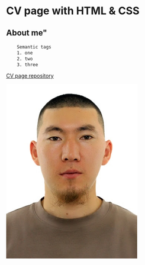 # CV page with HTML & CSS

## About me"

```
    Semantic tags
    1. one
    2. two
    3. three
```

[CV page repository](https://github.com/baimyrza-ux/cv_page_frontender1)

![image](ismailov2107/34345.jpg)